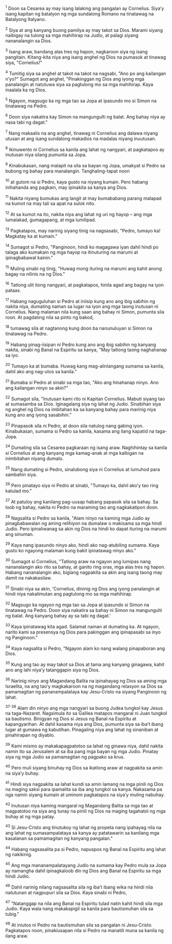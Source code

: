 <sup>1</sup>
Doon sa Cesarea ay may isang lalaking ang pangalan ay Cornelius. Siyaʼy isang kapitan ng batalyon ng mga sundalong Romano na tinatawag na Batalyong Italyano. 

<sup>2</sup>
Siya at ang kanyang buong pamilya ay may takot sa Dios. Marami siyang naibigay na tulong sa mga mahihirap na Judio, at palagi siyang nananalangin sa Dios. 

<sup>3</sup>
Isang araw, bandang alas tres ng hapon, nagkaroon siya ng isang pangitain. Kitang-kita niya ang isang anghel ng Dios na pumasok at tinawag siya, "Cornelius!" 

<sup>4</sup>
Tumitig siya sa anghel at takot na takot na nagsabi, "Ano po ang kailangan nʼyo?" Sumagot ang anghel, "Pinakinggan ng Dios ang iyong mga panalangin at natutuwa siya sa pagtulong mo sa mga mahihirap. Kaya inaalala ka ng Dios. 

<sup>5</sup>
Ngayon, magsugo ka ng mga tao sa Jopa at ipasundo mo si Simon na tinatawag na Pedro. 

<sup>6</sup>
Doon siya nakatira kay Simon na mangungulti ng balat. Ang bahay niya ay nasa tabi ng dagat." 

<sup>7</sup>
Nang makaalis na ang anghel, tinawag ni Cornelius ang dalawa niyang utusan at ang isang sundalong makadios na madalas niyang inuutusan. 

<sup>8</sup>
Ikinuwento ni Cornelius sa kanila ang lahat ng nangyari, at pagkatapos ay inutusan niya silang pumunta sa Jopa. 

<sup>9</sup>
Kinabukasan, nang malapit na sila sa bayan ng Jopa, umakyat si Pedro sa bubong ng bahay para manalangin. Tanghaling-tapat noon 

<sup>10</sup>
at gutom na si Pedro, kaya gusto na niyang kumain. Pero habang inihahanda ang pagkain, may ipinakita sa kanya ang Dios. 

<sup>11</sup>
Nakita niyang bumukas ang langit at may bumababang parang malapad na kumot na may tali sa apat na sulok nito. 

<sup>12</sup>
At sa kumot na ito, nakita niya ang lahat ng uri ng hayop – ang mga lumalakad, gumagapang, at mga lumilipad. 

<sup>13</sup>
Pagkatapos, may narinig siyang tinig na nagsasabi, "Pedro, tumayo ka! Magkatay ka at kumain." 

<sup>14</sup>
Sumagot si Pedro, "Panginoon, hindi ko magagawa iyan dahil hindi po talaga ako kumakain ng mga hayop na itinuturing na marumi at ipinagbabawal kainin." 

<sup>15</sup>
Muling sinabi ng tinig, "Huwag mong ituring na marumi ang kahit anong bagay na nilinis na ng Dios." 

<sup>16</sup>
Tatlong ulit itong nangyari, at pagkatapos, hinila agad ang bagay na iyon pataas. 

<sup>17</sup>
Habang naguguluhan si Pedro at iniisip kung ano ang ibig sabihin ng nakita niya, dumating naman sa lugar na iyon ang mga taong inutusan ni Cornelius. Nang malaman nila kung saan ang bahay ni Simon, pumunta sila roon. At pagdating nila sa pinto ng bakod, 

<sup>18</sup>
tumawag sila at nagtanong kung doon ba nanunuluyan si Simon na tinatawag na Pedro. 

<sup>19</sup>
Habang pinag-iisipan ni Pedro kung ano ang ibig sabihin ng kanyang nakita, sinabi ng Banal na Espiritu sa kanya, "May tatlong taong naghahanap sa iyo. 

<sup>20</sup>
Tumayo ka at bumaba. Huwag kang mag-alinlangang sumama sa kanila, dahil ako ang nag-utos sa kanila." 

<sup>21</sup>
Bumaba si Pedro at sinabi sa mga tao, "Ako ang hinahanap ninyo. Ano ang kailangan ninyo sa akin?" 

<sup>22</sup>
Sumagot sila, "Inutusan kami rito ni Kapitan Cornelius. Mabuti siyang tao at sumasamba sa Dios. Iginagalang siya ng lahat ng Judio. Sinabihan siya ng anghel ng Dios na imbitahan ka sa kanyang bahay para marinig niya kung ano ang iyong sasabihin." 

<sup>23</sup>
Pinapasok sila ni Pedro, at doon sila natulog nang gabing iyon. Kinabukasan, sumama si Pedro sa kanila, kasama ang ilang kapatid na taga-Jopa. 

<sup>24</sup>
Dumating sila sa Cesarea pagkaraan ng isang araw. Naghihintay sa kanila si Cornelius at ang kanyang mga kamag-anak at mga kaibigan na inimbitahan niyang dumalo. 

<sup>25</sup>
Nang dumating si Pedro, sinalubong siya ni Cornelius at lumuhod para sambahin siya. 

<sup>26</sup>
Pero pinatayo siya ni Pedro at sinabi, "Tumayo ka, dahil akoʼy tao ring katulad mo." 

<sup>27</sup>
At patuloy ang kanilang pag-uusap habang papasok sila sa bahay. Sa loob ng bahay, nakita ni Pedro na maraming tao ang nagkakatipon doon. 

<sup>28</sup>
Nagsalita si Pedro sa kanila, "Alam ninyo na kaming mga Judio ay pinagbabawalan ng aming relihiyon na dumalaw o makisama sa mga hindi Judio. Pero ipinaliwanag sa akin ng Dios na hindi ko dapat ituring na marumi ang sinuman. 

<sup>29</sup>
Kaya nang ipasundo ninyo ako, hindi ako nag-atubiling sumama. Kaya gusto ko ngayong malaman kung bakit ipinatawag ninyo ako." 

<sup>30</sup>
Sumagot si Cornelius, "Tatlong araw na ngayon ang lumipas nang nananalangin ako rito sa bahay, at ganito ring oras, mga alas tres ng hapon. Habang nananalangin ako, biglang nagpakita sa akin ang isang taong may damit na nakakasilaw. 

<sup>31</sup>
Sinabi niya sa akin, 'Cornelius, dininig ng Dios ang iyong panalangin at hindi niya nakalimutan ang pagtulong mo sa mga mahihirap. 

<sup>32</sup>
Magsugo ka ngayon ng mga tao sa Jopa at ipasundo si Simon na tinatawag na Pedro. Doon siya nakatira sa bahay ni Simon na mangungulti ng balat. Ang kanyang bahay ay sa tabi ng dagat.' 

<sup>33</sup>
Kaya ipinatawag kita agad. Salamat naman at dumating ka. At ngayon, narito kami sa presensya ng Dios para pakinggan ang ipinapasabi sa inyo ng Panginoon." 

<sup>34</sup>
Kaya nagsalita si Pedro, "Ngayon alam ko nang walang pinapaboran ang Dios. 

<sup>35</sup>
Kung ang tao ay may takot sa Dios at tama ang kanyang ginagawa, kahit ano ang lahi niyaʼy tatanggapin siya ng Dios. 

<sup>36</sup>
Narinig ninyo ang Magandang Balita na ipinahayag ng Dios sa aming mga Israelita, na ang taoʼy magkakaroon na ng magandang relasyon sa Dios sa pamamagitan ng pananampalataya kay Jesu-Cristo na siyang Panginoon ng lahat.

<sup>37-38</sup>
Alam din ninyo ang mga nangyari sa buong Judea tungkol kay Jesus na taga-Nazaret. Nagsimula ito sa Galilea matapos mangaral ni Juan tungkol sa bautismo. Binigyan ng Dios si Jesus ng Banal na Espiritu at kapangyarihan. At dahil kasama niya ang Dios, pumunta siya sa ibaʼt ibang lugar at gumawa ng kabutihan. Pinagaling niya ang lahat ng sinaniban at pinahirapan ng diyablo. 

<sup>39</sup>
Kami mismo ay makakapagpatotoo sa lahat ng ginawa niya, dahil nakita namin ito sa Jerusalem at sa iba pang mga bayan ng mga Judio. Pinatay siya ng mga Judio sa pamamagitan ng pagpako sa krus. 

<sup>40</sup>
Pero muli siyang binuhay ng Dios sa ikatlong araw at nagpakita sa amin na siyaʼy buhay. 

<sup>41</sup>
Hindi siya nagpakita sa lahat kundi sa amin lamang na mga pinili ng Dios na maging saksi para ipamalita sa iba ang tungkol sa kanya. Nakasama pa nga namin siyang kumain at uminom pagkatapos na siyaʼy muling nabuhay. 

<sup>42</sup>
Inutusan niya kaming mangaral ng Magandang Balita sa mga tao at magpatotoo na siya ang tunay na pinili ng Dios na maging tagahatol ng mga buhay at ng mga patay. 

<sup>43</sup>
Si Jesu-Cristo ang tinutukoy ng lahat ng propeta nang ipahayag nila na ang lahat ng sumasampalataya sa kanya ay patatawarin sa kanilang mga kasalanan sa pamamagitan ng kanyang pangalan." 

<sup>44</sup>
Habang nagsasalita pa si Pedro, napuspos ng Banal na Espiritu ang lahat ng nakikinig. 

<sup>45</sup>
Ang mga mananampalatayang Judio na sumama kay Pedro mula sa Jopa ay namangha dahil ipinagkaloob din ng Dios ang Banal na Espiritu sa mga hindi Judio. 

<sup>46</sup>
Dahil narinig nilang nagsasalita sila ng ibaʼt ibang wika na hindi nila natutunan at nagpupuri sila sa Dios. Kaya sinabi ni Pedro, 

<sup>47</sup>
"Natanggap na nila ang Banal na Espiritu tulad natin kahit hindi sila mga Judio. Kaya wala nang makakapigil sa kanila para bautismuhan sila sa tubig." 

<sup>48</sup>
At iniutos ni Pedro na bautismuhan sila sa pangalan ni Jesu-Cristo. Pagkatapos noon, pinakiusapan nila si Pedro na manatili muna sa kanila ng ilang araw.
